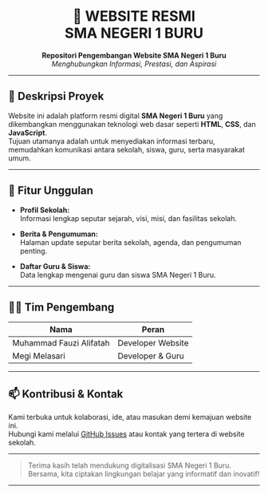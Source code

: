 <h1 align="center">
  🌟 WEBSITE RESMI <br>SMA NEGERI 1 BURU
</h1>

<p align="center">
  <b>Repositori Pengembangan Website SMA Negeri 1 Buru</b> <br>
  <i>Menghubungkan Informasi, Prestasi, dan Aspirasi</i>
</p>

---

## 🎯 Deskripsi Proyek

Website ini adalah platform resmi digital **SMA Negeri 1 Buru** yang dikembangkan menggunakan teknologi web dasar seperti **HTML**, **CSS**, dan **JavaScript**.  
Tujuan utamanya adalah untuk menyediakan informasi terbaru, memudahkan komunikasi antara sekolah, siswa, guru, serta masyarakat umum.

---

## 🚀 Fitur Unggulan

- **Profil Sekolah:**  
  Informasi lengkap seputar sejarah, visi, misi, dan fasilitas sekolah.

- **Berita & Pengumuman:**  
  Halaman update seputar berita sekolah, agenda, dan pengumuman penting.

- **Daftar Guru & Siswa:**  
  Data lengkap mengenai guru dan siswa SMA Negeri 1 Buru.

---

## 👨‍💻 Tim Pengembang

| Nama                    | Peran                   |
|-------------------------|------------------------|
| Muhammad Fauzi Alifatah | Developer Website      |
| Megi Melasari           | Developer & Guru       |

---

## 📫 Kontribusi & Kontak

Kami terbuka untuk kolaborasi, ide, atau masukan demi kemajuan website ini.  
Hubungi kami melalui [GitHub Issues](https://github.com/) atau kontak yang tertera di website sekolah.

---

> Terima kasih telah mendukung digitalisasi SMA Negeri 1 Buru.  
> Bersama, kita ciptakan lingkungan belajar yang informatif dan inovatif!

---

